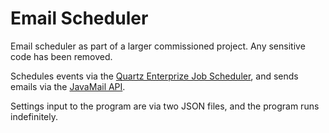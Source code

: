 # Email Scheduler

Email scheduler as part of a larger commissioned project. Any sensitive code has been removed.

Schedules events via the [Quartz Enterprize Job Scheduler](http://www.quartz-scheduler.org/), and sends emails via the [JavaMail API](https://www.oracle.com/technetwork/java/javamail/index.html).

Settings input to the program are via two JSON files, and the program runs indefinitely.

